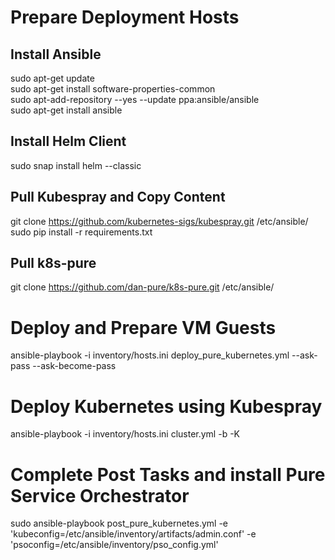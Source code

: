 # Prepare Deployment Hosts
## Install Ansible
sudo apt-get update <br />
sudo apt-get install software-properties-common <br />
sudo apt-add-repository --yes --update ppa:ansible/ansible <br />
sudo apt-get install ansible <br />

## Install Helm Client
sudo snap install helm --classic

## Pull Kubespray and Copy Content
git clone https://github.com/kubernetes-sigs/kubespray.git /etc/ansible/ <br />
sudo pip install -r requirements.txt <br />

## Pull k8s-pure
git clone https://github.com/dan-pure/k8s-pure.git /etc/ansible/ <br />

# Deploy and Prepare VM Guests
ansible-playbook -i inventory/hosts.ini deploy_pure_kubernetes.yml --ask-pass --ask-become-pass

# Deploy Kubernetes using Kubespray
ansible-playbook -i inventory/hosts.ini cluster.yml  -b -K


# Complete Post Tasks and install Pure Service Orchestrator
sudo ansible-playbook post_pure_kubernetes.yml -e 'kubeconfig=/etc/ansible/inventory/artifacts/admin.conf' -e 'psoconfig=/etc/ansible/inventory/pso_config.yml'
